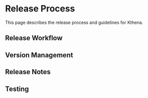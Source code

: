 # Release Process

This page describes the release process and guidelines for Kthena.

## Release Workflow

<!-- Add release workflow here -->

## Version Management

<!-- Add version management details here -->

## Release Notes

<!-- Add release notes guidelines here -->

## Testing

<!-- Add testing requirements here -->